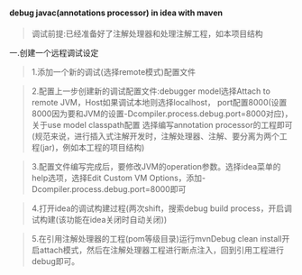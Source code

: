 #### debug javac(annotations processor) in idea with maven

> 调试前提:已经准备好了注解处理器和处理注解工程，如本项目结构

一.创建一个远程调试设定
> 1.添加一个新的调试(选择remote模式)配置文件

> 2.配置上一步创建新的调试配置文件:debugger model选择Attach to remote JVM，Host如果调试本地则选择localhost，
>port配置8000(设置8000因为要和JVM的设置-Dcompiler.process.debug.port=8000对应)，关于use model classpath配置
>选择编写annotation processor的工程即可(规范来说，进行插入式注解开发时，注解处理器、注解、要分离为两个工程(jar)，例如本工程的项目结构)

> 3.配置文件编写完成后，要修改JVM的operation参数。选择idea菜单的help选项，选择Edit Custom VM Options，添加-Dcompiler.process.debug.port=8000即可

> 4.打开idea的调试构建过程(两次shift，搜索debug build process，开启调试构建(该功能在idea关闭时自动关闭))

> 5.在引用注解处理器的工程(pom等级目录)运行mvnDebug clean install开启attach模式，然后在注解处理器工程进行断点注入，回到引用工程进行debug即可。